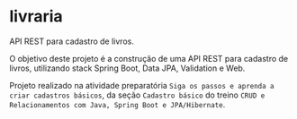 # livraria
API REST para cadastro de livros.

O objetivo deste projeto é a construção de uma API REST para cadastro de livros, utilizando stack Spring Boot, Data JPA, Validation e Web.

Projeto realizado na atividade preparatória `Siga os passos e aprenda a criar cadastros básicos`, da seção `Cadastro básico` do treino `CRUD e Relacionamentos com Java, Spring Boot e JPA/Hibernate`.
